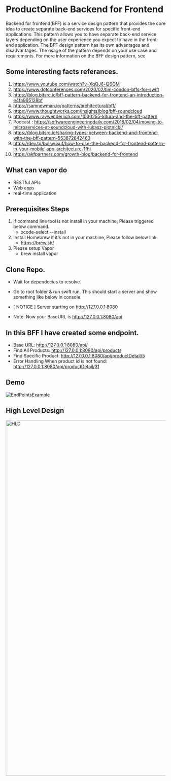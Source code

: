 # ProductOnline Backend for Frontend
Backend for frontend(BFF) is a service design pattern that provides the core idea to create separate back-end services for specific front-end applications. This pattern allows you to have separate back-end service layers depending on the user experience you expect to have in the front-end application. The BFF design pattern has its own advantages and disadvantages. The usage of the pattern depends on your use case and requirements. For more information on the BFF design pattern, see

## Some interesting facts referances.
1. https://www.youtube.com/watch?v=XqQJ6-l26QM
2. https://www.dotconferences.com/2020/02/tim-condon-bffs-for-swift
3. https://blog.bitsrc.io/bff-pattern-backend-for-frontend-an-introduction-e4fa965128bf
4. https://samnewman.io/patterns/architectural/bff/
5. https://www.thoughtworks.com/insights/blog/bff-soundcloud
6. https://www.raywenderlich.com/1030255-kitura-and-the-bff-pattern
7. Podcast : https://softwareengineeringdaily.com/2016/02/04/moving-to-microservices-at-soundcloud-with-lukasz-plotnicki/
8. https://blog.bitsrc.io/sharing-types-between-backend-and-frontend-with-the-bff-pattern-553872842463
9. https://dev.to/bulsyusuf/how-to-use-the-backend-for-frontend-pattern-in-your-mobile-app-architecture-1fhi
10. https://akfpartners.com/growth-blog/backend-for-frontend

## What can vapor do
  - RESTful APIs
  - Web apps
  - real-time application

## Prerequisites Steps
1. If command line tool is not install in your machine, Please triggered below command.
   - xcode-select --install
2. Install Homebrew if it's not in your machine, Please follow below link.
   - https://brew.sh/
3. Please setup Vapor
   - brew install vapor

## Clone Repo.

- Wait for dependecies to resolve.

- Go to root folder & run swift run. This should start a server and show something like below in console.

- [ NOTICE ] Server starting on http://127.0.0.1:8080
- Note: Now your BaseURL is http://127.0.0.1:8080/api

## In this BFF I have created some endpoint.
- Base URL: http://127.0.0.1:8080/api/
- Find All Products: http://127.0.0.1:8080/api/products
- Find Specific Product: http://127.0.0.1:8080/api/productDetail/5
- Error Handling When product id is not found: http://127.0.0.1:8080/api/productDetail/31

## Demo
  ![EndPointsExample](https://user-images.githubusercontent.com/1617897/168218277-08e2bfe1-ba0a-45cf-a80c-09102212fc46.gif)

## High Level Design
  <img width="1120" alt="HLD" src="https://user-images.githubusercontent.com/1617897/168224117-9cb0843a-7b7b-492c-ba12-b251b31e5f34.png">
